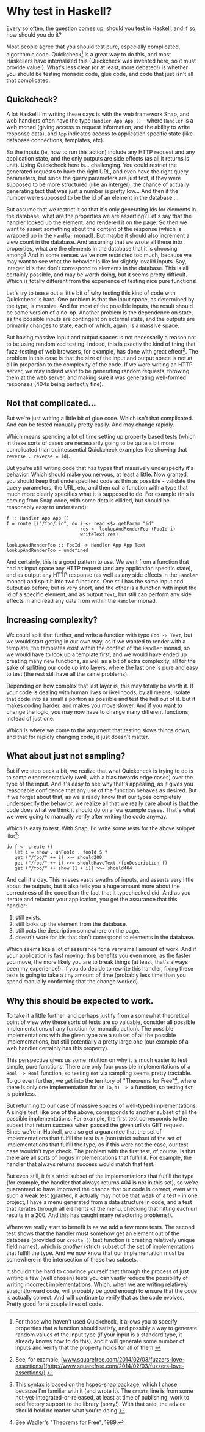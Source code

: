 # Why test in Haskell?

Every so often, the question comes up, should you test in Haskell, and
if so, how should you do it?

Most people agree that you should test pure, especially complicated,
algorithmic code. Quickcheck[^quickcheck] is a great way to do this,
and most Haskellers have internalized this (Quickcheck was invented
here, so it must provide value!). What's less clear (or at least, more
debated!) is whether you should be testing monadic code, glue code,
and code that just isn't all that complicated.

## Quickcheck?

A lot  Haskell I'm writing these days is with the web framework Snap, and
web handlers often have the type `Handler App App ()` - where
`Handler` is a web monad (giving access to request information, and
the ability to write response data), and `App` indicates access to
application specific state (like database connections, templates,
etc).

So the inputs (ie, how to run this action) include any HTTP request
and any application state, and the only outputs are side effects (as
all it returns is unit). Using Quickcheck here is... challenging. You
could restrict the generated requests to have the right URL, and even
have the right query parameters, but since the query parameters are
just text, if they were supposed to be more structured (like an
interger), the chance of actually generating text that was just a
number is pretty low... And then if the number were supposed to be the
id of an element in the database....

But assume that we restrict it so that it's only generating ids for
elements in the database, what are the properties we are asserting?
Let's say that the handler looked up the element, and rendered it on
the page. So then we want to assert something about the content of the
response (which is wrapped up in the `Handler` monad). But maybe it
should also increment a view count in the database. And assuming that
we wrote all these into properties, what are the elements in the
database that it is choosing among? And in some senses we've now
restricted too much, because we may want to see what the behavior is
like for slightly invalid inputs. Say, integer id's that don't
correspond to elements in the database. This is all certainly
possible, and may be worth doing, but it seems pretty difficult. Which
is totally different from the experience of testing nice pure
functions!

Let's try to tease out a little bit of why testing this kind of code
with Quickcheck is hard. One problem is that the input space, as
determined by the type, is massive. And for most of the possible
inputs, the result should be some version of a no-op. Another problem
is the dependence on state, as the possible inputs are contingent on
external state, and the outputs are primarily changes to state, each
of which, again, is a massive space.

But having massive input and output spaces is not necessarily a reason
not to be using randomized testing. Indeed, this is exactly the kind
of thing that fuzz-testing of web browsers, for example, has done with
great effect[^webfuzzing]. The problem in this case is that the size of the input and
output space is not at all in proportion to the complexity of the code.
If we were writing an HTTP server, we may indeed want to be generating
random requests, throwing them at the web server, and making sure it was
generating well-formed responses (404s being perfectly fine).

## Not that complicated...

But we're just writing a little bit of glue code. Which isn't that
complicated. And can be tested manually pretty easily. And may change
rapidly.

Which means spending a lot of time setting up property based tests
(which in these sorts of cases are necessarily going to be quite a bit
more complicated than quintessential Quickcheck examples like showing
that `reverse . reverse = id`).

But you're still writing code that has types that massively
underspecify it's behavior. Which should make you nervous, at least a
little. Now granted, you should keep that underspecified code as thin
as possible - validate the query parameters, the URL, etc, and then
call a function with a type that much more clearly specifies what it is
supposed to do. For example (this is coming from Snap code, with some
details ellided, but should be reasonably easy to understand):

```
f :: Handler App App ()
f = route [("/foo/:id", do i <- read <$> getParam "id"
                           res <- lookupAndRenderFoo (FooId i)
                           writeText res)]

lookupAndRenderFoo :: FooId -> Handler App App Text
lookupAndRenderFoo = undefined
```

And certainly, this is a good pattern to use. We went from a function
that had as input space any HTTP request (and any application specific
state), and as output any HTTP response (as well as any side effects
in the `Handler` monad) and split it into two functions. One still has
the same input and output as before, but is very short, and the other
is a function with input the id of a specific element, and as output
`Text`, but still can perform any side effects in and read any data
from within the `Handler` monad.

## Increasing complexity?

We could split that further, and write a function with type `Foo ->
Text`, but we would start getting in our own way, as if we wanted to
render with a template, the templates exist within the context of the
`Handler` monad, so we would have to look up a template first, and we
would have ended up creating many new functions, as well as a bit of
extra complexity, all for the sake of splitting our code up into
layers, where the last one is pure and easy to test (the rest still
have all the same problems).

Depending on how complex that last layer is, this may totally be worth
it. If your code is dealing with human lives or livelihoods, by all
means, isolate that code into as small a portion as possible and test
the hell out of it. But it makes coding harder, and makes you move
slower. And if you want to change the logic, you may now have to
change many different functions, instead of just one.

Which is where we come to the argument that testing slows things down,
and that for rapidly changing code, it just doesn't matter.

## What about just not sampling?

But if we step back a bit, we realize that what Quickcheck is trying
to do is to sample representatively (well, with a bias towards edge
cases) over the type of the input. And it's easy to see why that's
appealing, as it gives you reasonable confidence that any use of the
function behaves as desired. But if we forget about that, as we
already know that our types completely underspecify the behavior, we
realize all that we really care about is that the code does what we
think it should do on a few example cases. That's what we were going
to manually verify after writing the code anyway.

Which is easy to test. With Snap, I'd write some tests for the above
snippet like[^hspec-snap]:

```
do f <- create ()
   let i = show . unFooId . fooId $ f
   get ("/foo/" ++ i) >>= should200
   get ("/foo/" ++ i) >>= shouldHaveText (fooDescription f)
   get ("/foo/" ++ show (1 + i)) >>= should404
```

And call it a day. This misses vasts swaths of inputs, and asserts
very little about the outputs, but it also tells you a huge amount more
about the correctness of the code than the fact that it typechecked
did. And as you iterate and refactor your application, you get the
assurance that this handler:

1. still exists.
2. still looks up the element from the database.
3. still puts the description somewhere on the page.
4. doesn't work for ids that don't correspond to elements in the database.

Which seems like a lot of assurance for a very small amount of
work. And if your application is fast moving, this benefits you even
more, as the faster you move, the more likely you are to break things
(at least, that's always been my experience!).  If you do decide to
rewrite this handler, fixing these tests is going to take a tiny
amount of time (probably less time than you spend manually confirming
that the change worked).

## Why this should be expected to work.

To take it a little further, and perhaps justify from a somewhat
theoretical point of view why these sorts of tests are so valuable,
consider all possible implementations of any function (or monadic
action). The possible implementations with the given type are a subset
of all the possible implementations, but still potentially a pretty
large one (our example of a web handler certainly has this
property).

This perspective gives us some intuition on why it is much easier to
test simple, pure functions. There are only four possible
implementations of a `Bool -> Bool` function, so testing `not` via
sampling seems pretty tractable. To go even further, we get into the
territory of "Theorems for Free"[^freetheorems], where there is only
one implementation for an `(a,b) -> a` function, so testing `fst` is
pointless.

But returning to our case of massive spaces of well-typed
implementations: A single test, like one of the above, corresponds to
another subset of all the possible implementations. For example, the
first test corresponds to the subset that return success when passed
the given url via GET request. Since we're in Haskell, we also get a
guarantee that the set of implementations that fulfill the test is a
(non)strict subset of the set of implementations that fulfill the
type, as if this were not the case, our test case wouldn't type
check. The problem with the first test, of course, is that there are
all sorts of bogus implementations that fulfill it. For example, the
handler that always returns success would match that test.

But even still, it _is_ a strict subset of the implementations that fulfill the
type (for example, the handler that always returns 404 is not in this
set), so we're guaranteed to have improved the chance that our code is
correct, even with such a weak test (granted, it actually may not be
that weak of a test - in one project, I have a menu generated from a
data structure in code, and a test that iterates through all elements
of the menu, checking that hitting each url results in a 200. And this
has caught many refactoring problems!).

Where we really start to benefit is as we add a few more tests. The
second test shows that the handler must somehow get an element out of
the database (provided our `create ()` test function is creating
relatively unique field names), which is _another_ (strict) subset of
the set of implementations that fulfill the type. And we now know that
our implementation must be somewhere in the intersection of these two
subsets.

It shouldn't be hard to convince yourself that through the process of
just writing a few (well chosen) tests you can vastly reduce the
possibility of writing incorrect implementations. Which, when we are
writing relatively straightforward code, will probably be good enough
to ensure that the code is actually correct. And will continue to
verify that as the code evolves. Pretty good for a couple lines of code.


[^quickcheck]: For those who haven't used Quickcheck, it allows you to
specify properties that a function should satisfy, and possibly a way
to generate random values of the input type (if your input is a
standard type, it already knows how to do this), and it will generate
some number of inputs and verify that the property holds for all of
them.

[^webfuzzing]: See, for example,
[www.squarefree.com/2014/02/03/fuzzers-love-assertions/](http://www.squarefree.com/2014/02/03/fuzzers-love-assertions/).

[^hspec-snap]: This syntax is based on the
[hspec-snap](http://hackage.haskell.org/package/hspec-snap) package,
which I chose because I'm familiar with it (and wrote it). The
`create` line is from some not-yet-integrated-or-released, at least at
time of publishing, work to add factory support to the library
(sorry!). With that said, the advice should hold no matter what you're
doing.

[^freetheorems]: See Wadler's "Theorems for Free", 1989.

